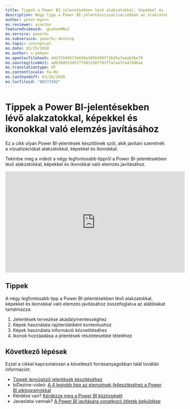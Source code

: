 ```yaml
---
title: Tippek a Power BI-jelentésekben lévő alakzatokkal, képekkel és ikonokkal való elemzés javításához
description: Négy tipp a Power BI-jelentésvizualizációkban az alakzatokat, képeket és ikonokat használó elemzések optimalizálásához a Power BI Desktopban vagy a Power BI szolgáltatásban.
author: peter-myers
ms.reviewer: asaxton
featuredvideoid: -gLwXonWNsI
ms.service: powerbi
ms.subservice: powerbi-desktop
ms.topic: conceptual
ms.date: 03/25/2020
ms.author: v-pemyer
ms.openlocfilehash: 44d7559d573eb58a303b509f726d5a7aaab3be79
ms.sourcegitcommit: ad638d553d5f7f5831587791ffa7aa37a47dd6ae
ms.translationtype: HT
ms.contentlocale: hu-HU
ms.lasthandoff: 03/26/2020
ms.locfileid: "80273592"
---
```

# <a name="tips-to-improve-analysis-with-shapes-images-and-icons-in-power-bi-reports"></a>Tippek a Power BI-jelentésekben lévő alakzatokkal, képekkel és ikonokkal való elemzés javításához

Ez a cikk olyan Power BI-jelentések készítőinek szól, akik javítani szeretnék a vizualizációkat alakzatokkal, képekkel és ikonokkal.

Tekintse meg a videót a négy legfontosabb tippről a Power BI-jelentésekben lévő alakzatokkal, képekkel és ikonokkal való elemzés javításához.

<iframe width="560" height="315" src="https://www.youtube.com/embed/-gLwXonWNsI" frameborder="0" allowfullscreen></iframe>

## <a name="tips"></a>Tippek

A négy legfontosabb tipp a Power BI-jelentésekben lévő alakzatokkal, képekkel és ikonokkal való elemzés javításához összefoglalva az alábbiakat tartalmazza:

1. Jelentések tervezése akadálymentességhez
1. Képek használata rajzterületként kontextushoz
1. Képek használata információ közvetítéséhez
1. Ikonok hozzáadása a jelentések részletesebbé tételéhez

## <a name="next-steps"></a>Következő lépések

Ezzel a cikkel kapcsolatosan a következő forrásanyagokban talál további információt:

- [Tippek lenyűgöző jelentések készítéséhez](../power-bi-reports-tips-and-tricks-for-creating.md)
- biDezine-videó: [A 4 legjobb tipp az elemzések fejlesztéséhez a Power BI piktogramokkal](https://www.youtube.com/watch?v=-gLwXonWNsI)
- Kérdése van? [Kérdezze meg a Power BI közösségét](https://community.powerbi.com/)
- Javaslatai vannak? [A Power BI javítására vonatkozó ötletek beküldése](https://ideas.powerbi.com/)
